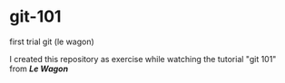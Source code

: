 # git-101
first trial git (le wagon)

I created this repository as exercise while watching the tutorial "git 101" from ***Le Wagon***
